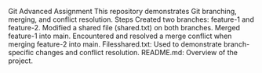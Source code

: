 Git Advanced Assignment
This repository demonstrates Git branching, merging, and conflict resolution.
Steps
Created two branches: feature-1 and feature-2.
Modified a shared file (shared.txt) on both branches.
Merged feature-1 into main.
Encountered and resolved a merge conflict when merging feature-2 into main.
Filesshared.txt: Used to demonstrate branch-specific changes and conflict resolution.
README.md: Overview of the project.
